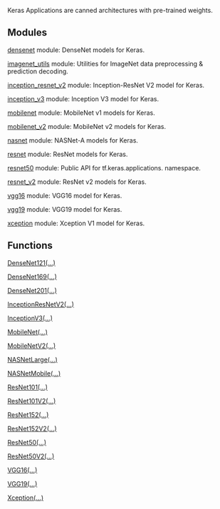 Keras Applications are canned architectures with pre-trained weights.
## Modules
[densenet](https://tensorflow.google.cn/api_docs/python/tf/keras/applications/densenet) module: DenseNet models for Keras.

[imagenet_utils](https://tensorflow.google.cn/api_docs/python/tf/keras/applications/imagenet_utils) module: Utilities for ImageNet data preprocessing & prediction decoding.

[inception_resnet_v2](https://tensorflow.google.cn/api_docs/python/tf/keras/applications/inception_resnet_v2) module: Inception-ResNet V2 model for Keras.

[inception_v3](https://tensorflow.google.cn/api_docs/python/tf/keras/applications/inception_v3) module: Inception V3 model for Keras.

[mobilenet](https://tensorflow.google.cn/api_docs/python/tf/keras/applications/mobilenet) module: MobileNet v1 models for Keras.

[mobilenet_v2](https://tensorflow.google.cn/api_docs/python/tf/keras/applications/mobilenet_v2) module: MobileNet v2 models for Keras.

[nasnet](https://tensorflow.google.cn/api_docs/python/tf/keras/applications/nasnet) module: NASNet-A models for Keras.

[resnet](https://tensorflow.google.cn/api_docs/python/tf/keras/applications/resnet) module: ResNet models for Keras.

[resnet50](https://tensorflow.google.cn/api_docs/python/tf/keras/applications/resnet50) module: Public API for tf.keras.applications. namespace.

[resnet_v2](https://tensorflow.google.cn/api_docs/python/tf/keras/applications/resnet_v2) module: ResNet v2 models for Keras.

[vgg16](https://tensorflow.google.cn/api_docs/python/tf/keras/applications/vgg16) module: VGG16 model for Keras.

[vgg19](https://tensorflow.google.cn/api_docs/python/tf/keras/applications/vgg19) module: VGG19 model for Keras.

[xception](https://tensorflow.google.cn/api_docs/python/tf/keras/applications/xception) module: Xception V1 model for Keras.

## Functions
[DenseNet121(...)](https://tensorflow.google.cn/api_docs/python/tf/keras/applications/DenseNet121)

[DenseNet169(...)](https://tensorflow.google.cn/api_docs/python/tf/keras/applications/DenseNet169)

[DenseNet201(...)](https://tensorflow.google.cn/api_docs/python/tf/keras/applications/DenseNet201)

[InceptionResNetV2(...)](https://tensorflow.google.cn/api_docs/python/tf/keras/applications/InceptionResNetV2)

[InceptionV3(...)](https://tensorflow.google.cn/api_docs/python/tf/keras/applications/InceptionV3)

[MobileNet(...)](https://tensorflow.google.cn/api_docs/python/tf/keras/applications/MobileNet)

[MobileNetV2(...)](https://tensorflow.google.cn/api_docs/python/tf/keras/applications/MobileNetV2)

[NASNetLarge(...)](https://tensorflow.google.cn/api_docs/python/tf/keras/applications/NASNetLarge)

[NASNetMobile(...)](https://tensorflow.google.cn/api_docs/python/tf/keras/applications/NASNetMobile)

[ResNet101(...)](https://tensorflow.google.cn/api_docs/python/tf/keras/applications/ResNet101)

[ResNet101V2(...)](https://tensorflow.google.cn/api_docs/python/tf/keras/applications/ResNet101V2)

[ResNet152(...)](https://tensorflow.google.cn/api_docs/python/tf/keras/applications/ResNet152)

[ResNet152V2(...)](https://tensorflow.google.cn/api_docs/python/tf/keras/applications/ResNet152V2)

[ResNet50(...)](https://tensorflow.google.cn/api_docs/python/tf/keras/applications/ResNet50)

[ResNet50V2(...)](https://tensorflow.google.cn/api_docs/python/tf/keras/applications/ResNet50V2)

[VGG16(...)](https://tensorflow.google.cn/api_docs/python/tf/keras/applications/VGG16)

[VGG19(...)](https://tensorflow.google.cn/api_docs/python/tf/keras/applications/VGG19)

[Xception(...)](https://tensorflow.google.cn/api_docs/python/tf/keras/applications/Xception)

